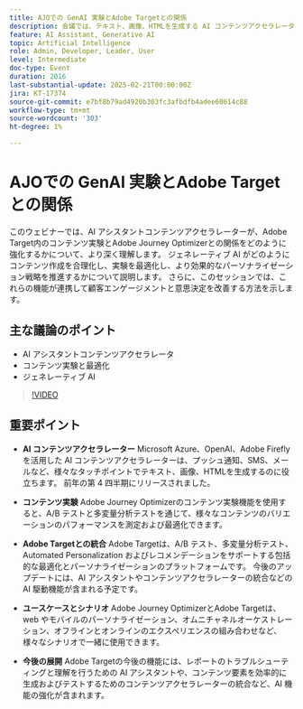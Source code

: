 ```yaml
---
title: AJOでの GenAI 実験とAdobe Targetとの関係
description: 会議では、テキスト、画像、HTMLを生成する AI コンテンツアクセラレーターの機能、Adobe Journey Optimizerを使用したコンテンツ実験、最適化とパーソナライゼーションのためのAdobe Targetとの統合、組み合わせツールの様々なユースケース、強化された AI 機能を含む今後の開発について重点的に説明しました。
feature: AI Assistant, Generative AI
topic: Artificial Intelligence
role: Admin, Developer, Leader, User
level: Intermediate
doc-type: Event
duration: 2016
last-substantial-update: 2025-02-21T00:00:00Z
jira: KT-17374
source-git-commit: e7bf8b79ad4920b303fc3afbdfb4adee60614c88
workflow-type: tm+mt
source-wordcount: '303'
ht-degree: 1%

---
```



# AJOでの GenAI 実験とAdobe Targetとの関係

このウェビナーでは、AI アシスタントコンテンツアクセラレーターが、Adobe Target内のコンテンツ実験とAdobe Journey Optimizerとの関係をどのように強化するかについて、より深く理解します。 ジェネレーティブ AI がどのようにコンテンツ作成を合理化し、実験を最適化し、より効果的なパーソナライゼーション戦略を推進するかについて説明します。 さらに、このセッションでは、これらの機能が連携して顧客エンゲージメントと意思決定を改善する方法を示します。

## 主な議論のポイント

* AI アシスタントコンテンツアクセラレータ
* コンテンツ実験と最適化
* ジェネレーティブ AI

>[!VIDEO](https://video.tv.adobe.com/v/3444460/?learn=on&enablevpops&captions=jpn)

## 重要ポイント

* **AI コンテンツアクセラレーター** Microsoft Azure、OpenAI、Adobe Fireflyを活用した AI コンテンツアクセラレーターは、プッシュ通知、SMS、メールなど、様々なタッチポイントでテキスト、画像、HTMLを生成するのに役立ちます。 前年の第 4 四半期にリリースされました。

* **コンテンツ実験** Adobe Journey Optimizerのコンテンツ実験機能を使用すると、A/B テストと多変量分析テストを通じて、様々なコンテンツのバリエーションのパフォーマンスを測定および最適化できます。

* **Adobe Targetとの統合** Adobe Targetは、A/B テスト、多変量分析テスト、Automated Personalization およびレコメンデーションをサポートする包括的な最適化とパーソナライゼーションのプラットフォームです。 今後のアップデートには、AI アシスタントやコンテンツアクセラレーターの統合などの AI 駆動機能が含まれる予定です。

* **ユースケースとシナリオ** Adobe Journey OptimizerとAdobe Targetは、web やモバイルのパーソナライゼーション、オムニチャネルオーケストレーション、オフラインとオンラインのエクスペリエンスの組み合わせなど、様々なシナリオで一緒に使用できます。

* **今後の展開** Adobe Targetの今後の機能には、レポートのトラブルシューティングと理解を行うための AI アシスタントや、コンテンツ要素を効率的に生成およびテストするためのコンテンツアクセラレーターの統合など、AI 機能の強化が含まれます。
